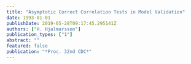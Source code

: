 ```yaml
---
title: "Asymptotic Correct Correlation Tests in Model Validation"
date: 1993-01-01
publishDate: 2019-05-28T09:17:45.295141Z
authors: ["H. Hjalmarsson"]
publication_types: ["1"]
abstract: ""
featured: false
publication: "*Proc. 32nd CDC*"
---
```


